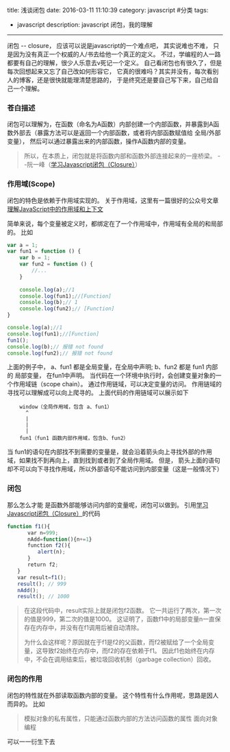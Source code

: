 title: 浅谈闭包
date: 2016-03-11 11:10:39
category: javascript #分类
tags:
- javascript
description: javascript 闭包，我的理解
---

闭包 -- closure， 应该可以说是javascript的一个难点吧， 其实说难也不难， 只是因为没有真正一个权威的人/书去给他一个真正的定义。
不过，学编程的人一路都要有自己的理解，很少人乐意去v死记一个定义。
自己看闭包也有很久了，但是每次回想起来又忘了自己改如何形容它， 它真的很难吗？其实并没有，每次看别人的博客，还是很快就能理清楚思路的，
于是终究还是要自己写下来，自己给自己一个理解。

### 苍白描述
闭包可以理解为，在函数（命名为A函数）内部创建一个内部函数，并暴露到A函数外部去（暴露方法可以是返回一个内部函数，或者将内部函数赋值给 全局/外部 变量），
然后可以通过暴露出来的内部函数，操作A函数内部的变量。

> 所以，在本质上，闭包就是将函数内部和函数外部连接起来的一座桥梁。
--阮一峰（[学习Javascript闭包（Closure）](http://www.ruanyifeng.com/blog/2009/08/learning_javascript_closures.html)）

### 作用域(Scope)
闭包的特色是依赖于作用域实现的。
关于作用域，这里有一篇很好的公众号文章
[理解JavaScript中的作用域和上下文](http://mp.weixin.qq.com/s?__biz=MzAxODE2MjM1MA==&mid=402664349&idx=1&sn=cf424dbaba68d4b677c54dc37b4b363e&scene=1&srcid=0311EqtRFXg2L9zRpcUKUPc7#rd)

简单来说，每个变量被定义时，都绑定在了一个作用域中，作用域有全局的和局部的。
比如
```js
var a = 1;
var fun1 = function () {
    var b = 1;
    var fun2 = function () {
        //...
    }
    
    console.log(a);//1
    console.log(fun1);//[Function]
    console.log(b);// 1
    console.log(fun2);// [Function]
}

console.log(a);//1
console.log(fun1);//[Function]
fun1();
console.log(b);// 报错 not found
console.log(fun2);// 报错 not found
```

上面的例子中， a、fun1 都是全局变量，在全局中声明; b、fun2 都是 fun1 内部的 局部变量， 在fun1中声明。
当代码在一个环境中执行时，会创建变量对象的一个作用域链（scope chain）。
通过作用链域，可以决定变量的访问。
作用链域的寻找可以理解成可以向上爬寻的。
上面代码的作用链域可以展示如下
```
    window（全局作用域，包含 a、fun1）
      ^
      |
      |
      |
    fun1（fun1 函数内部作用域，包含b、fun2）
```

当 fun1的语句在内部找不到需要的变量是，就会沿着箭头向上寻找外部的作用域，如果找不到再向上，直到找到或者到了全局作用域。
但是， 箭头上面的语句却不可以向下寻找作用域，所以外部语句不能访问到内部变量（这是一般情况下）

### 闭包
那么怎么才能 是函数外部能够访问内部的变量呢，闭包可以做到。
引用[学习Javascript闭包（Closure）](http://www.ruanyifeng.com/blog/2009/08/learning_javascript_closures.html)的代码
```js
function f1(){
　　　　var n=999;
　　　　nAdd=function(){n+=1}
　　　　function f2(){
　　　　　　alert(n);
　　　　}
　　　　return f2;
　　}
　　var result=f1();
　　result(); // 999
　　nAdd();
　　result(); // 1000
```
> 在这段代码中，result实际上就是闭包f2函数。
> 它一共运行了两次，第一次的值是999，第二次的值是1000。
> 这证明了，函数f1中的局部变量n一直保存在内存中，并没有在f1调用后被自动清除。
> 
> 为什么会这样呢？原因就在于f1是f2的父函数，而f2被赋给了一个全局变量，这导致f2始终在内存中，而f2的存在依赖于f1。
> 因此f1也始终在内存中，不会在调用结束后，被垃圾回收机制（garbage collection）回收。

### 闭包的作用
闭包的特性就在外部读取函数内部的变量。
这个特性有什么作用呢，思路是因人而异的。
比如 
> 模拟对象的私有属性，只能通过函数内部的方法访问函数的属性
> 面向对象编程

可以一一衍生下去